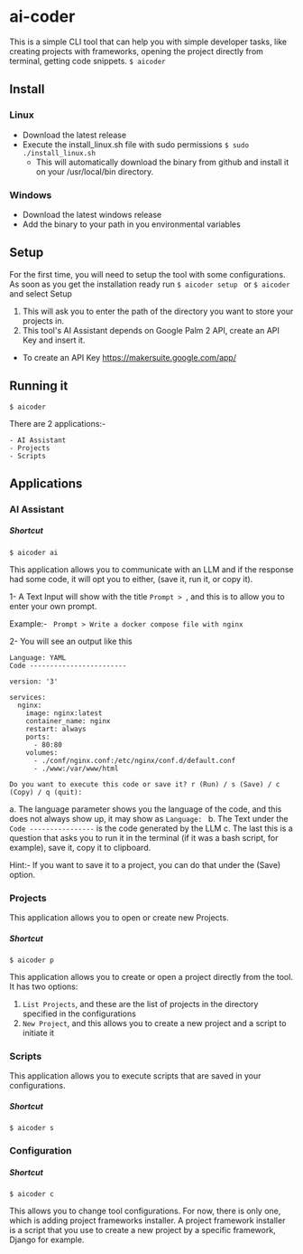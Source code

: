 # ai-coder
This is a simple CLI tool that can help you with simple developer tasks, like creating projects with frameworks, opening the project directly from terminal, getting code snippets. 
```$ aicoder```

## Install

### Linux

- Download the latest release
- Execute the install_linux.sh file with sudo permissions  ```$ sudo ./install_linux.sh```
  - This will automatically download the binary from github and install it on your /usr/local/bin directory.

### Windows
- Download the latest windows release
- Add the binary to your path in you environmental variables

## Setup
For the first time, you will need to setup the tool with some configurations.
As soon as you get the installation ready run ```$ aicoder setup ``` or ```$ aicoder``` and select Setup

1. This will ask you to enter the path of the directory you want to store your projects in.
2. This tool's AI Assistant depends on Google Palm 2 API, create an API Key and insert it.
  - To create an API Key <a href="https://makersuite.google.com/app/">https://makersuite.google.com/app/</a>

## Running it

```$ aicoder```

There are 2 applications:-

    - AI Assistant
    - Projects
    - Scripts

## Applications
### AI Assistant

##### Shortcut
```$ aicoder ai```

This application allows you to communicate with an LLM and if the response had some code, it will opt you to either, (save it, run it, or copy it).

1- A Text Input will show with the title ```Prompt > ```, and this is to allow you to enter your own prompt.
  
  Example:- ``` Prompt > Write a docker compose file with nginx``` 

2- You will see an output like this

```
Language: YAML
Code ------------------------

version: '3'

services:
  nginx:
    image: nginx:latest
    container_name: nginx
    restart: always
    ports:
      - 80:80
    volumes:
      - ./conf/nginx.conf:/etc/nginx/conf.d/default.conf
      - ./www:/var/www/html

Do you want to execute this code or save it? r (Run) / s (Save) / c (Copy) / q (quit): 
```
  a. The language parameter shows you the language of the code, and this does not always show up, it may show as ```Language: ```
  b. The Text under the ```Code ----------------``` is the code generated by the LLM
  c. The last this is a question that asks you to run it in the terminal (if it was a bash script, for example), save it, copy it to clipboard.

Hint:- If you want to save it to a project, you can do that under the (Save) option.

### Projects
This application allows you to open or create new Projects.

##### Shortcut
```$ aicoder p```

This application allows you to create or open a project directly from the tool. 
It has two options:
  1. ```List Projects```, and these are the list of projects in the directory specified in the configurations
  2. ```New Project```, and this allows you to create a new project and a script to initiate it

### Scripts
This application allows you to execute scripts that are saved in your configurations.

##### Shortcut
```$ aicoder s```


### Configuration
##### Shortcut
```$ aicoder c```

This allows you to change tool configurations.
For now, there is only one, which is adding project frameworks installer. A project framework installer is a script that you use to create a new project by a specific framework, Django for example. 


